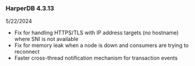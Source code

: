 ### HarperDB 4.3.13
5/22/2024

* Fix for handling HTTPS/TLS with IP address targets (no hostname) where SNI is not available
* Fix for memory leak when a node is down and consumers are trying to reconnect
* Faster cross-thread notification mechanism for transaction events 